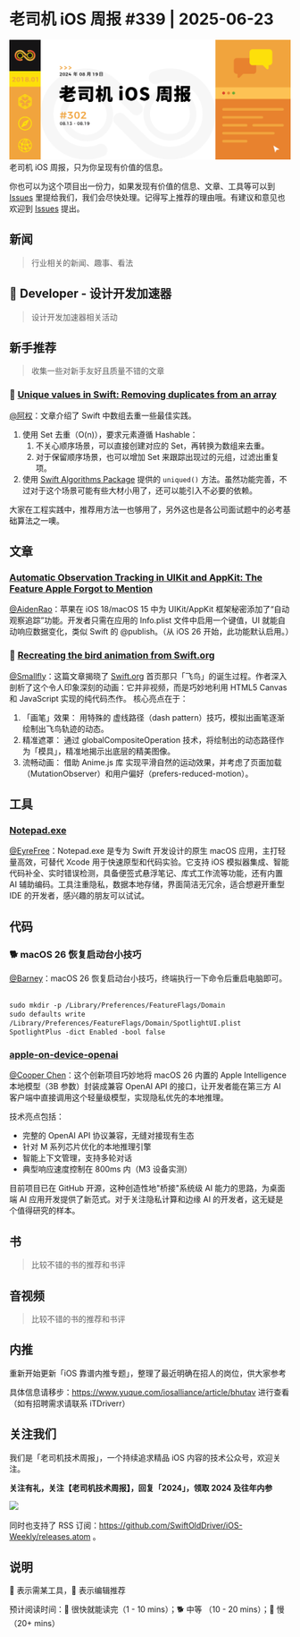 # 老司机 iOS 周报 #339 | 2025-06-23

![ios-weekly](https://github.com/SwiftOldDriver/iOS-Weekly/blob/master/assets/weekly-header/302.jpg?raw=true)
老司机 iOS 周报，只为你呈现有价值的信息。

你也可以为这个项目出一份力，如果发现有价值的信息、文章、工具等可以到 [Issues](https://github.com/SwiftOldDriver/iOS-Weekly/issues) 里提给我们，我们会尽快处理。记得写上推荐的理由哦。有建议和意见也欢迎到 [Issues](https://github.com/SwiftOldDriver/iOS-Weekly/issues) 提出。

## 新闻

> 行业相关的新闻、趣事、看法

##  Developer - 设计开发加速器

> 设计开发加速器相关活动

## 新手推荐

> 收集一些对新手友好且质量不错的文章

### 🐎 [Unique values in Swift: Removing duplicates from an array](https://www.avanderlee.com/swift/unique-values-removing-duplicates-array/)

[@阿权](https://github.com/bqlin)：文章介绍了 Swift 中数组去重一些最佳实践。

1. 使用 Set 去重（O(n)），要求元素遵循 Hashable：
   1. 不关心顺序场景，可以直接创建对应的 Set，再转换为数组来去重。
   2. 对于保留顺序场景，也可以增加 Set 来跟踪出现过的元组，过滤出重复项。
2. 使用 [Swift Algorithms Package](https://github.com/apple/swift-algorithms) 提供的 `uniqued()` 方法。虽然功能完善，不过对于这个场景可能有些大材小用了，还可以能引入不必要的依赖。

大家在工程实践中，推荐用方法一也够用了，另外这也是各公司面试题中的必考基础算法之一噢。

## 文章

### [Automatic Observation Tracking in UIKit and AppKit: The Feature Apple Forgot to Mention](https://steipete.me/posts/2025/automatic-observation-tracking-uikit-appkit)

[@AidenRao](https://weibo.com/AidenRao)：苹果在 iOS 18/macOS 15 中为 UIKit/AppKit 框架秘密添加了“自动观察追踪”功能。开发者只需在应用的 Info.plist 文件中启用一个键值，UI 就能自动响应数据变化，类似 Swift 的 @publish。（从 iOS 26 开始，此功能默认启用。）

### 🐎 [Recreating the bird animation from Swift.org](https://alexwlchan.net/2025/swift-bird-animation/)
[@Smallfly](https://github.com/iostalks)：这篇文章揭晓了 [Swift.org](https://www.swift.org/) 首页那只「飞鸟」的诞生过程。作者深入剖析了这个令人印象深刻的动画：它并非视频，而是巧妙地利用 HTML5 Canvas 和 JavaScript 实现的纯代码杰作。
核心亮点在于：
1. 「画笔」​效果：​ 用特殊的 虚线路径（dash pattern）​ 技巧，模拟出画笔逐渐绘制出飞鸟轨迹的动态。
2. 精准遮罩：​ 通过 globalCompositeOperation 技术，将绘制出的动态路径作为「模具」，精准地揭示出底层的精美图像。
3. 流畅动画：​ 借助 Anime.js 库 实现平滑自然的运动效果，并考虑了页面加载（MutationObserver）和用户偏好（prefers-reduced-motion）。


## 工具



### [Notepad.exe](https://notepadexe.com/)

[@EyreFree](https://github.com/EyreFree)：Notepad.exe 是专为 Swift 开发设计的原生 macOS 应用，主打轻量高效，可替代 Xcode 用于快速原型和代码实验。它支持 iOS 模拟器集成、智能代码补全、实时错误检测，具备便签式悬浮笔记、库式工作流等功能，还有内置 AI 辅助编码。工具注重隐私，数据本地存储，界面简洁无冗余，适合想避开重型 IDE 的开发者，感兴趣的朋友可以试试。

## 代码

### 🐕 macOS 26 恢复启动台小技巧

[@Barney](https://github.com/BarneyZhaoooo)：macOS 26 恢复启动台小技巧，终端执行一下命令后重启电脑即可。

```

sudo mkdir -p /Library/Preferences/FeatureFlags/Domain
sudo defaults write /Library/Preferences/FeatureFlags/Domain/SpotlightUI.plist SpotlightPlus -dict Enabled -bool false

```

### [apple-on-device-openai](https://github.com/gety-ai/apple-on-device-openai)

[@Cooper Chen](https://github.com/cjlcooper)：这个创新项目巧妙地将 macOS 26 内置的 Apple Intelligence 本地模型（3B 参数）封装成兼容 OpenAI API 的接口，让开发者能在第三方 AI 客户端中直接调用这个轻量级模型，实现隐私优先的本地推理。

技术亮点包括：

- 完整的 OpenAI API 协议兼容，无缝对接现有生态
- 针对 M 系列芯片优化的本地推理引擎
- 智能上下文管理，支持多轮对话 
- 典型响应速度控制在 800ms 内（M3 设备实测）

目前项目已在 GitHub 开源，这种创造性地"桥接"系统级 AI 能力的思路，为桌面端 AI 应用开发提供了新范式。对于关注隐私计算和边缘 AI 的开发者，这无疑是个值得研究的样本。

## 书

> 比较不错的书的推荐和书评

## 音视频

> 比较不错的书的推荐和书评

## 内推

重新开始更新「iOS 靠谱内推专题」，整理了最近明确在招人的岗位，供大家参考

具体信息请移步：https://www.yuque.com/iosalliance/article/bhutav 进行查看（如有招聘需求请联系 iTDriverr）

## 关注我们

我们是「老司机技术周报」，一个持续追求精品 iOS 内容的技术公众号，欢迎关注。

**关注有礼，关注【老司机技术周报】，回复「2024」，领取 2024 及往年内参**

![](https://github.com/SwiftOldDriver/iOS-Weekly/blob/master/assets/qrcode_for_wechat.jpg?raw=true)

同时也支持了 RSS 订阅：https://github.com/SwiftOldDriver/iOS-Weekly/releases.atom 。

## 说明

🚧 表示需某工具，🌟 表示编辑推荐

预计阅读时间：🐎 很快就能读完（1 - 10 mins）；🐕 中等 （10 - 20 mins）；🐢 慢（20+ mins）
